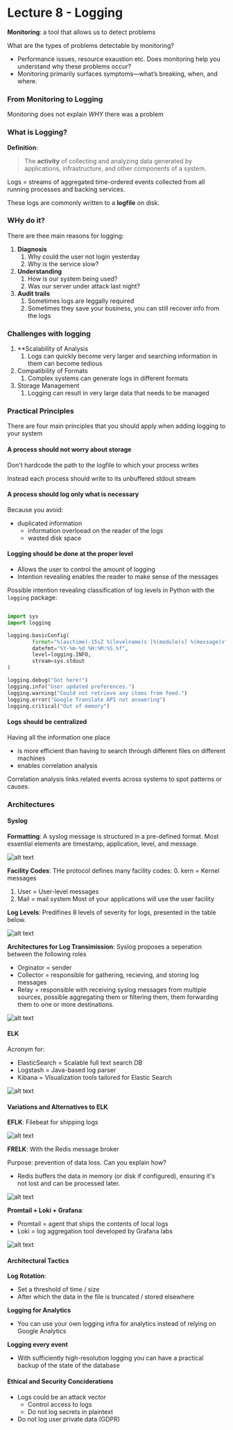 # Lecture 8 - Logging

**Monitoring**: a tool that allows us to detect problems

What are the types of problems detectable by monitoring?
* Performance issues, resource exaustion etc.
Does monitoring help you understand why these problems occur?
* Monitoring primarily surfaces symptoms—what’s breaking, when, and where. 

### From Monitoring to Logging
Monitoring does not explain *WHY* there was a problem

### What is Logging?

**Definition**:
> The **activity** of collecting and analyzing data generated by applications, infrastructure, and other components of a system.

Logs = streams of aggregated time-ordered events collected from all running processes and backing services.

These logs are commonly written to a **logfile** on disk.

### WHy do it?

There are thee main reasons for logging:
1. **Diagnosis**
   1. Why could the user not login yesterday
   2. Why is the service slow?
2. **Understanding**
   1. How is our system being used?
   2. Was our server under attack last night?
3. **Audit trails**
   1. Sometimes logs are leggally required
   2. Sometimes they save your business, you can still recover info from the logs

### Challenges with logging
1. **Scalability of Analysis
   1. Logs can quickly become very larger and searching information in them can become tedious
2. Compatibility of Formats
   1. Complex systems can generate logs in different formats
3. Storage Management
   1. Logging can result in very large data that needs to be managed


### Practical Principles

There are four main principles that you should apply when adding logging to your system

#### A process should not worry about storage

Don't hardcode the path to the logfile to which your process writes

Instead each process should write to its unbuffered stdout stream

#### A process should log only what is necessary

Because you avoid:
* duplicated information
  * information overloead on the reader of the logs
  * wasted disk space

#### Logging should be done at the proper level
 
* Allows the user to control the amount of logging 
* Intention revealing enables the reader to make sense of the messages

Possible intention revealing classification of log levels in Python with the `logging` package:

```python 

import sys
import logging

logging.basicConfig(
        format="%(asctime)-15sZ %(levelname)s [%(module)s] %(message)s",
        datefmt="%Y-%m-%d %H:%M:%S.%f",
        level=logging.INFO,
        stream=sys.stdout
)

logging.debug("Got here!")
logging.info("User updated preferences.")
logging.warning("Could not retrieve any items from feed.")
logging.error("Google Translate API not answering")
logging.critical("Out of memory")

```

#### Logs should be centralized

Having all the information one place 
* is more efficient than having to search through different files on different machines
* enables correlation analysis

Correlation analysis links related events across systems to spot patterns or causes.

### Architectures

#### Syslog

**Formatting**: A syslog message is structured in a pre-defined format. Most essential elements are timestamp, application, level, and message.

![alt text](images/syslog.png)

**Facility Codes**: THe protocol defines many facility codes:
0. kern = Kernel messages
1. User = User-level messages
2. Mail = mail system
Most of your applications will use the user facility


**Log Levels**: Predifines 8 levels of severity for logs, presented in the table below.

![alt text](images/loglevel.png)

**Architectures for Log Transimission**: Syslog proposes a seperation between the following roles
* Orginator = sender
* Collector = responsible for gathering, recieving, and storing log messages
* Relay = responsible with receiving syslog messages from multiple sources, possible aggregating them or filtering them, them forwarding them to one or more destinations.

![alt text](images/archsyslog.png)

#### ELK

Acronym for:
* ElasticSearch = Scalable full text search DB
* Logstash = Java-based log parser
* Kibana = VIsualization tools tailored for Elastic Search

![alt text](images/elk.png)

#### Variations and Alternatives to ELK

**EFLK**: Filebeat for shipping logs

![alt text](images/filebeat.png)

**FRELK**: With the Redis message broker

Purpose: prevention of data loss. Can you explain how?
* Redis buffers the data in memory (or disk if configured), ensuring it's not lost and can be processed later.

![alt text](images/frelk.png)

**Promtail + Loki + Grafana**:
* Promtail = agent that ships the contents of local logs
* Loki = log aggregation tool developed by Grafana labs

![alt text](images/plg.png)

#### Architectural Tactics

**Log Rotation**: 
* Set a threshold of time / size
* After which the data in the file is truncated / stored elsewhere

**Logging for Analytics**
* You can use your own logging infra for analytics instead of relying on Google Analytics

**Logging every event**
* With sufficiently high-resolution logging you can have a practical backup of the state of the database


#### Ethical and Security Conciderations
* Logs could be an attack vector
  * Control access to logs
  * Do not log secrets in plaintext
* Do not log user private data (GDPR)

